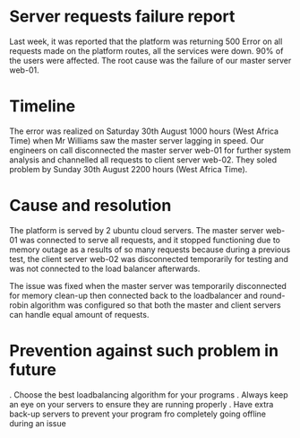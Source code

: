 # Server requests failure report

Last week, it was reported that the platform was returning 500 Error on all requests made on the platform routes, all the services were down. 90% of the users were affected. The root cause was the failure of our master server web-01.

# Timeline

The error was realized on Saturday 30th August 1000 hours (West Africa Time) when Mr Williams saw the master server lagging in speed. Our engineers on call disconnected the master server web-01 for further system analysis and channelled all requests to client server web-02. They soled problem by Sunday 30th August 2200 hours (West Africa Time).

# Cause and resolution

The platform is served by 2 ubuntu cloud servers. The master server web-01 was connected to serve all requests, and it stopped functioning due to memory outage as a results of so many requests because during a previous test, the client server web-02 was disconnected temporarily for testing and was not connected to the load balancer afterwards.

The issue was fixed when the master server was temporarily disconnected for memory clean-up then connected back to the loadbalancer and round-robin algorithm was configured so that both the master and client servers can handle equal amount of requests.


# Prevention against such problem in future

. Choose the best loadbalancing algorithm for your programs
. Always keep an eye on your servers to ensure they are running properly
. Have extra back-up servers to prevent your program fro completely going offline during an issue
